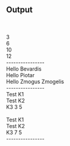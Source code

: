 ## Output</br></br>3</br>6</br>10</br>12</br>----------------</br>Hello Bevardis</br>Hello Piotar</br>Hello Zmogus Zmogelis</br>----------------</br>Test K1</br>Test K2</br>K3 3 5</br></br>Test K1</br>Test K2</br>K3 7 5</br>----------------</br>